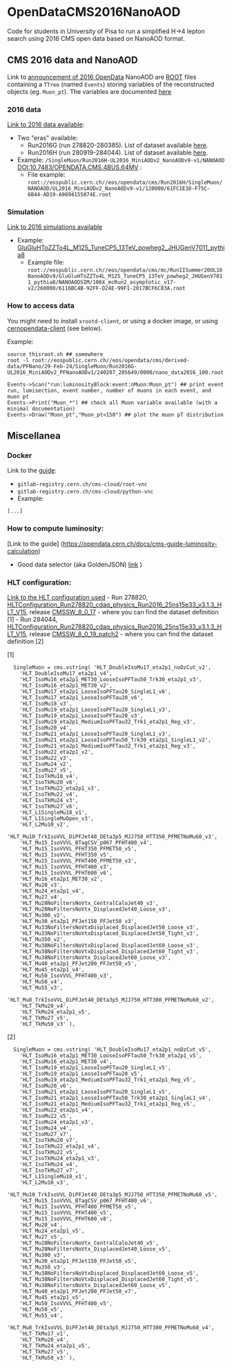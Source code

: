 # OpenDataCMS2016NanoAOD
Code for students in University of Pisa to run a simplified H->4 lepton search using 2016 CMS open data based on NanoAOD format. 

## CMS 2016 data and NanoAOD
Link to [announcement of 2016 OpenData](https://opendata.cern.ch/docs/cms-releases-2016data-2024)
NanoAOD are [ROOT](https://root.cern/) files containing a `TTree` (named `Events`) storing variables of the reconstructed objects (eg. `Muon_pt`). The variables are documented [here](https://opendata.cern.ch/eos/opendata/cms/dataset-semantics/NanoAODSIM/37728/GluGluHToZZTo4L_M125_TuneCP5_13TeV_powheg2_JHUGenV7011_pythia8_doc.html)

### 2016 data
[Link to 2016 data available](https://opendata.cern.ch/search?q=&f=experiment%3ACMS&f=type%3ADataset%2Bsubtype%3ACollision&f=year%3A2016&l=list&order=desc&p=1&s=10&sort=mostrecent): 
- Two "eras" available:
  - Run2016G (run 278820-280385). List of dataset available [here](https://github.com/silviodonato/OpenDataCMS2016NanoAOD/blob/main/DatasetInfo/Run2016G.txt).
  - Run2016H (run 280919-284044). List of dataset available [here](https://github.com/silviodonato/OpenDataCMS2016NanoAOD/blob/main/DatasetInfo/Run2016H.txt).
- Example: `/SingleMuon/Run2016H-UL2016_MiniAODv2_NanoAODv9-v1/NANOAOD` [DOI:10.7483/OPENDATA.CMS.4BUS.64MV](https://opendata.cern.ch/record/30563) : 
  - File example: `root://eospublic.cern.ch//eos/opendata/cms/Run2016H/SingleMuon/NANOAOD/UL2016_MiniAODv2_NanoAODv9-v1/120000/61FC1E38-F75C-6B44-AD19-A9894155874E.root`

### Simulation
[Link to 2016 simulations available](https://opendata.cern.ch/search?q=&f=experiment%3ACMS&f=type%3ADataset%2Bsubtype%3ASimulated&f=year%3A2016&l=list&order=desc&p=1&s=10&sort=mostrecent)
  - Example: [GluGluHToZZTo4L_M125_TuneCP5_13TeV_powheg2_JHUGenV7011_pythia8](https://opendata.cern.ch/record/37728)
    - Example file: `root://eospublic.cern.ch//eos/opendata/cms/mc/RunIISummer20UL16NanoAODv9/GluGluHToZZTo4L_M125_TuneCP5_13TeV_powheg2_JHUGenV7011_pythia8/NANOAODSIM/106X_mcRun2_asymptotic_v17-v2/260000/6116BC4B-92FF-D24E-99F1-2017BCF6C83A.root`

### How to access data

You might need to install `xrootd-client`, or using a docker image, or using [cernopendata-client](https://cernopendata-client.readthedocs.io/en/latest/installation.html) (see below).

Example:
~~~
source thisroot.sh ## somewhere
root -l root://eospublic.cern.ch//eos/opendata/cms/derived-data/PFNano/29-Feb-24/SingleMuon/Run2016G-UL2016_MiniAODv2_PFNanoAODv1/240207_205649/0000/nano_data2016_100.root

Events->Scan("run:luminosityBlock:event:nMuon:Muon_pt") ## print event run, lumisection, event number, number of muons in each event, and muon pt
Events->Print("Muon_*") ## check all Muon variable available (with a minimal documentation)
Events->Draw("Muon_pt","Muon_pt<150") ## plot the muon pT distribution
~~~

## Miscellanea

### Docker
Link to the [guide](https://opendata.cern.ch/docs/cms-guide-docker):
 - `gitlab-registry.cern.ch/cms-cloud/root-vnc`
 - `gitlab-registry.cern.ch/cms-cloud/python-vnc`
 - Example:
~~~
[...]
~~~

### How to compute luminosity: 
[Link to the guide] (https://opendata.cern.ch/docs/cms-guide-luminosity-calculation)
- Good data selector (aka GoldenJSON) [link](https://opendata.cern.ch/record/14221) )

### HLT configuration: 
[Link to the HLT configuration used](https://opendata.cern.ch/record/30300)
    - Run 278820, [HLTConfiguration_Run278820_cdaq_physics_Run2016_25ns15e33_v3.1.3_HLT_V15](), release [CMSSW_8_0_17](https://github.com/cms-sw/cmssw/tree/CMSSW_8_0_17)
      - where you can find the dataset definition [1]
    - Run 284044, [HLTConfiguration_Run278820_cdaq_physics_Run2016_25ns15e33_v3.1.3_HLT_V15](), release [CMSSW_8_0_19_patch2](https://github.com/cms-sw/cmssw/tree/CMSSW_8_0_19_patch2)
      - where you can find the dataset definition [2]

    
[1]
```
  SingleMuon = cms.vstring( 'HLT_DoubleIsoMu17_eta2p1_noDzCut_v2',
    'HLT_DoubleIsoMu17_eta2p1_v4',
    'HLT_IsoMu16_eta2p1_MET30_LooseIsoPFTau50_Trk30_eta2p1_v3',
    'HLT_IsoMu16_eta2p1_MET30_v2',
    'HLT_IsoMu17_eta2p1_LooseIsoPFTau20_SingleL1_v6',
    'HLT_IsoMu17_eta2p1_LooseIsoPFTau20_v6',
    'HLT_IsoMu18_v3',
    'HLT_IsoMu19_eta2p1_LooseIsoPFTau20_SingleL1_v3',
    'HLT_IsoMu19_eta2p1_LooseIsoPFTau20_v3',
    'HLT_IsoMu19_eta2p1_MediumIsoPFTau32_Trk1_eta2p1_Reg_v3',
    'HLT_IsoMu20_v4',
    'HLT_IsoMu21_eta2p1_LooseIsoPFTau20_SingleL1_v3',
    'HLT_IsoMu21_eta2p1_LooseIsoPFTau50_Trk30_eta2p1_SingleL1_v2',
    'HLT_IsoMu21_eta2p1_MediumIsoPFTau32_Trk1_eta2p1_Reg_v3',
    'HLT_IsoMu22_eta2p1_v2',
    'HLT_IsoMu22_v3',
    'HLT_IsoMu24_v2',
    'HLT_IsoMu27_v5',
    'HLT_IsoTkMu18_v4',
    'HLT_IsoTkMu20_v6',
    'HLT_IsoTkMu22_eta2p1_v3',
    'HLT_IsoTkMu22_v4',
    'HLT_IsoTkMu24_v3',
    'HLT_IsoTkMu27_v6',
    'HLT_L1SingleMu18_v1',
    'HLT_L1SingleMuOpen_v3',
    'HLT_L2Mu10_v2',
    'HLT_Mu10_TrkIsoVVL_DiPFJet40_DEta3p5_MJJ750_HTT350_PFMETNoMu60_v3',
    'HLT_Mu15_IsoVVVL_BTagCSV_p067_PFHT400_v4',
    'HLT_Mu15_IsoVVVL_PFHT350_PFMET50_v5',
    'HLT_Mu15_IsoVVVL_PFHT350_v5',
    'HLT_Mu15_IsoVVVL_PFHT400_PFMET50_v3',
    'HLT_Mu15_IsoVVVL_PFHT400_v3',
    'HLT_Mu15_IsoVVVL_PFHT600_v6',
    'HLT_Mu16_eta2p1_MET30_v2',
    'HLT_Mu20_v3',
    'HLT_Mu24_eta2p1_v4',
    'HLT_Mu27_v4',
    'HLT_Mu28NoFiltersNoVtx_CentralCaloJet40_v3',
    'HLT_Mu28NoFiltersNoVtx_DisplacedJet40_Loose_v3',
    'HLT_Mu300_v2',
    'HLT_Mu30_eta2p1_PFJet150_PFJet50_v3',
    'HLT_Mu33NoFiltersNoVtxDisplaced_DisplacedJet50_Loose_v3',
    'HLT_Mu33NoFiltersNoVtxDisplaced_DisplacedJet50_Tight_v3',
    'HLT_Mu350_v2',
    'HLT_Mu38NoFiltersNoVtxDisplaced_DisplacedJet60_Loose_v3',
    'HLT_Mu38NoFiltersNoVtxDisplaced_DisplacedJet60_Tight_v3',
    'HLT_Mu38NoFiltersNoVtx_DisplacedJet60_Loose_v3',
    'HLT_Mu40_eta2p1_PFJet200_PFJet50_v5',
    'HLT_Mu45_eta2p1_v4',
    'HLT_Mu50_IsoVVVL_PFHT400_v3',
    'HLT_Mu50_v4',
    'HLT_Mu55_v3',
    'HLT_Mu8_TrkIsoVVL_DiPFJet40_DEta3p5_MJJ750_HTT300_PFMETNoMu60_v2',
    'HLT_TkMu20_v4',
    'HLT_TkMu24_eta2p1_v5',
    'HLT_TkMu27_v5',
    'HLT_TkMu50_v3' ),
```

[2]
```
  SingleMuon = cms.vstring( 'HLT_DoubleIsoMu17_eta2p1_noDzCut_v5',
    'HLT_IsoMu16_eta2p1_MET30_LooseIsoPFTau50_Trk30_eta2p1_v5',
    'HLT_IsoMu16_eta2p1_MET30_v4',
    'HLT_IsoMu19_eta2p1_LooseIsoPFTau20_SingleL1_v5',
    'HLT_IsoMu19_eta2p1_LooseIsoPFTau20_v5',
    'HLT_IsoMu19_eta2p1_MediumIsoPFTau32_Trk1_eta2p1_Reg_v5',
    'HLT_IsoMu20_v6',
    'HLT_IsoMu21_eta2p1_LooseIsoPFTau20_SingleL1_v5',
    'HLT_IsoMu21_eta2p1_LooseIsoPFTau50_Trk30_eta2p1_SingleL1_v4',
    'HLT_IsoMu21_eta2p1_MediumIsoPFTau32_Trk1_eta2p1_Reg_v5',
    'HLT_IsoMu22_eta2p1_v4',
    'HLT_IsoMu22_v5',
    'HLT_IsoMu24_eta2p1_v3',
    'HLT_IsoMu24_v4',
    'HLT_IsoMu27_v7',
    'HLT_IsoTkMu20_v7',
    'HLT_IsoTkMu22_eta2p1_v4',
    'HLT_IsoTkMu22_v5',
    'HLT_IsoTkMu24_eta2p1_v3',
    'HLT_IsoTkMu24_v4',
    'HLT_IsoTkMu27_v7',
    'HLT_L1SingleMu18_v1',
    'HLT_L2Mu10_v3',
    'HLT_Mu10_TrkIsoVVL_DiPFJet40_DEta3p5_MJJ750_HTT350_PFMETNoMu60_v5',
    'HLT_Mu15_IsoVVVL_BTagCSV_p067_PFHT400_v6',
    'HLT_Mu15_IsoVVVL_PFHT400_PFMET50_v5',
    'HLT_Mu15_IsoVVVL_PFHT400_v5',
    'HLT_Mu15_IsoVVVL_PFHT600_v8',
    'HLT_Mu20_v4',
    'HLT_Mu24_eta2p1_v5',
    'HLT_Mu27_v5',
    'HLT_Mu28NoFiltersNoVtx_CentralCaloJet40_v5',
    'HLT_Mu28NoFiltersNoVtx_DisplacedJet40_Loose_v5',
    'HLT_Mu300_v3',
    'HLT_Mu30_eta2p1_PFJet150_PFJet50_v5',
    'HLT_Mu350_v3',
    'HLT_Mu38NoFiltersNoVtxDisplaced_DisplacedJet60_Loose_v5',
    'HLT_Mu38NoFiltersNoVtxDisplaced_DisplacedJet60_Tight_v5',
    'HLT_Mu38NoFiltersNoVtx_DisplacedJet60_Loose_v5',
    'HLT_Mu40_eta2p1_PFJet200_PFJet50_v7',
    'HLT_Mu45_eta2p1_v5',
    'HLT_Mu50_IsoVVVL_PFHT400_v5',
    'HLT_Mu50_v5',
    'HLT_Mu55_v4',
    'HLT_Mu8_TrkIsoVVL_DiPFJet40_DEta3p5_MJJ750_HTT300_PFMETNoMu60_v4',
    'HLT_TkMu17_v1',
    'HLT_TkMu20_v4',
    'HLT_TkMu24_eta2p1_v5',
    'HLT_TkMu27_v5',
    'HLT_TkMu50_v3' ),
```

